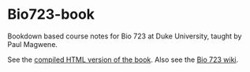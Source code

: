 # Bio723-book
Bookdown based course notes for Bio 723 at Duke University, taught by Paul Magwene.

See the [compiled HTML version of the book](https://bio723-class.github.io/Bio723-book/index.html). Also see the [Bio 723 wiki](https://github.com/Bio723-class/Bio723-Spring2018/wiki).
